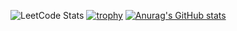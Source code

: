 ![LeetCode Stats](https://leetcard.jacoblin.cool/DELIGHT4UL?theme=dark&font=PT%20Sans)
[![trophy](https://github-profile-trophy.vercel.app/?username=DELIGHT4UL&theme=onestar&column=4&no-frame=true)](https://github.com/ryo-ma/github-profile-trophy)
[![Anurag's GitHub stats](https://github-readme-stats.vercel.app/api?username=DELIGHT4UL&theme=github_dark&hide_border=true&rank_icon=percentile&hide=prs&show_icons=true&include_all_commits=true&text_color=ffffff&icon_color=ffffff)](https://github.com/anuraghazra/github-readme-stats)
